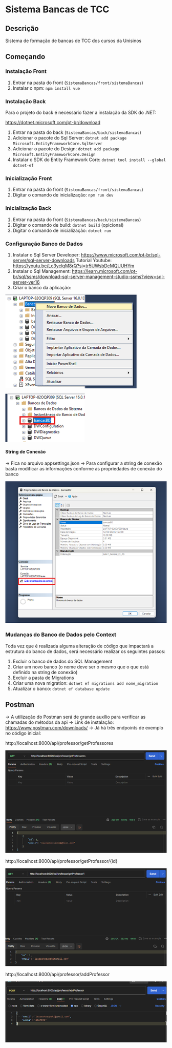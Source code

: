 # Sistema Bancas de TCC

## Descrição

Sistema de formação de bancas de TCC dos cursos da Unisinos

## Começando

### Instalação Front

1. Entrar na pasta do front (`SistemaBancas/front/sistemaBancas`)
2. Instalar o npm: `npm install vue`

### Instalação Back

Para o projeto do back é necessário fazer a instalação da SDK do .NET:

https://dotnet.microsoft.com/pt-br/download

1. Entrar na pasta do back (`SistemaBancas/back/sistemaBancas`)
2. Adicionar o pacote do Sql Server: `dotnet add package Microsoft.EntityFrameworkCore.SqlServer`
3. Adicionar o pacote do Design: `dotnet add package Microsoft.EntityFrameworkCore.Design`
4. Instalar o SDK do Entity Framework Core: `dotnet tool install --global dotnet-ef`

### Inicialização Front

1. Entrar na pasta do front (`SistemaBancas/front/sistemaBancas`)
2. Digitar o comando de inicialização: `npm run dev`

### Inicialização Back

1. Entrar na pasta do front (`SistemaBancas/back/sistemaBancas`)
2. Digitar o comando de build: `dotnet build` (opicional)
3. Digitar o comando de inicialização: `dotnet run`

### Configuração Banco de Dados

1. Instalar o Sql Server Developer: https://www.microsoft.com/pt-br/sql-server/sql-server-downloads
    Tutorial Youtube: https://youtu.be/Lc3yclqM8rQ?si=tr5UWsbDcMQUUHYm
2. Instalar o Sql Management: https://learn.microsoft.com/pt-br/sql/ssms/download-sql-server-management-studio-ssms?view=sql-server-ver16
3. Criar o banco da aplicação: 

![Criação banco de Dados do Projeto](imagens/criacaoBanco.png)

![Banco de Dados do Projeto](imagens/bancoDados.png)

#### String de Conexão

-> Fica no arquivo appsettings.json
-> Para configurar a string de conexão basta modificar as informações conforme as propriedades de conexão do banco

![Propriedades Banco](imagens/propriedadesBanco.png)

### Mudanças do Banco de Dados pelo Context

Toda vez que é realizada alguma alteração de código que impactará a estrutura do banco de dados, será necessário realizar os seguintes passos:

1. Excluir o banco de dados do SQL Management
2. Criar um novo banco (o nome deve ser o mesmo que o que está definido na string de conexão)
3. Excluir a pasta de Migrations
4. Criar uma nova migration: `dotnet ef migrations add nome_migration`
5. Atualizar o banco: `dotnet ef database update`

## Postman

-> A utilização do Postman será de grande auxílio para verificar as chamadas do métodos da api
-> Link de instalação: https://www.postman.com/downloads/
-> Já há três endpoints de exemplo no código inicial:

http://localhost:8000/api/professor/getProfessores

![Get Professores](imagens/getProfessores.png)

http://localhost:8000/api/professor/getProfessor/{id}

![Get Professor](imagens/getProfessor.png)

http://localhost:8000/api/professor/addProfessor

![Add Professor](imagens/postProfessor.png)

